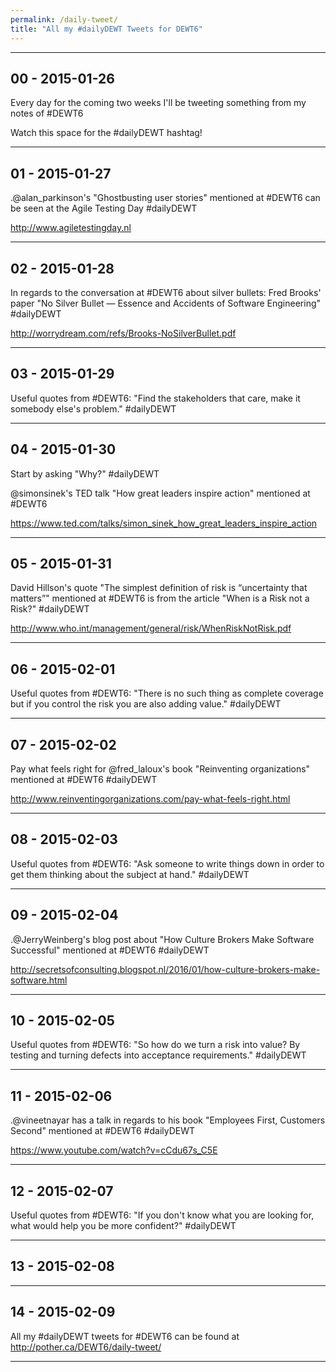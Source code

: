 ```yaml
---
permalink: /daily-tweet/
title: "All my #dailyDEWT Tweets for DEWT6"
---
```


---
## 00 - 2015-01-26
Every day for the coming two weeks I'll be tweeting something from my notes of #DEWT6

Watch this space for the #dailyDEWT hashtag!

---
## 01 - 2015-01-27
.@alan_parkinson's "Ghostbusting user stories" mentioned at #DEWT6 can be seen at the Agile Testing Day #dailyDEWT

http://www.agiletestingday.nl

---
## 02 - 2015-01-28
In regards to the conversation at #DEWT6 about silver bullets: Fred Brooks' paper "No Silver Bullet — Essence and Accidents of Software Engineering" #dailyDEWT

http://worrydream.com/refs/Brooks-NoSilverBullet.pdf

---
## 03 - 2015-01-29
Useful quotes from #DEWT6: "Find the stakeholders that care, make it somebody else's problem." #dailyDEWT

---
## 04 - 2015-01-30
Start by asking "Why?" #dailyDEWT

@simonsinek's TED talk "How great leaders inspire action" mentioned at #DEWT6

https://www.ted.com/talks/simon_sinek_how_great_leaders_inspire_action

---
## 05 - 2015-01-31
David Hillson's quote "The simplest definition of risk is “uncertainty that matters”" mentioned at #DEWT6 is from the article "When is a Risk not a Risk?" #dailyDEWT

http://www.who.int/management/general/risk/WhenRiskNotRisk.pdf

---
## 06 - 2015-02-01
Useful quotes from #DEWT6: "There is no such thing as complete coverage but if you control the risk you are also adding value." #dailyDEWT

---
## 07 - 2015-02-02
Pay what feels right for @fred_laloux's book "Reinventing organizations" mentioned at #DEWT6 #dailyDEWT

http://www.reinventingorganizations.com/pay-what-feels-right.html

---
## 08 - 2015-02-03
Useful quotes from #DEWT6: "Ask someone to write things down in order to get them thinking about the subject at hand." #dailyDEWT

---
## 09 - 2015-02-04
.@JerryWeinberg's blog post about "How Culture Brokers Make Software Successful" mentioned at #DEWT6 #dailyDEWT

http://secretsofconsulting.blogspot.nl/2016/01/how-culture-brokers-make-software.html

---
## 10 - 2015-02-05
Useful quotes from #DEWT6: "So how do we turn a risk into value? By testing and turning defects into acceptance requirements." #dailyDEWT

---
## 11 - 2015-02-06
.@vineetnayar has a talk in regards to his book "Employees First, Customers Second" mentioned at #DEWT6 #dailyDEWT

https://www.youtube.com/watch?v=cCdu67s_C5E

---
## 12 - 2015-02-07
Useful quotes from #DEWT6: "If you don't know what you are looking for, what would help you be more confident?" #dailyDEWT

---
## 13 - 2015-02-08

---
## 14 - 2015-02-09
All my #dailyDEWT tweets for #DEWT6 can be found at http://pother.ca/DEWT6/daily-tweet/

---
